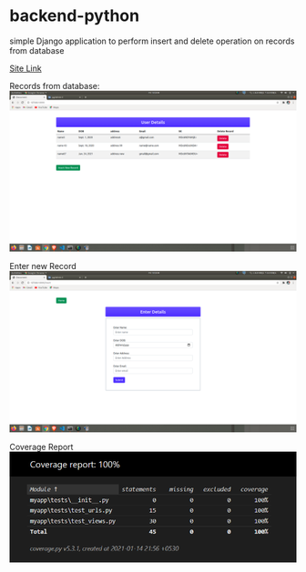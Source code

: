 # backend-python
simple Django application to perform insert and delete operation on records from database

 
[Site Link](https://bhargab-myapp.herokuapp.com/)

Records from database: 
![alt text](https://github.com/sarmabhargab/backend-python/blob/master/Screenshot%20from%202021-01-08%2013-24-59.png?raw=true)

Enter new Record
![alt text](https://github.com/sarmabhargab/backend-python/blob/master/Screenshot%20from%202021-01-08%2013-25-05.png?raw=true)

Coverage Report
![alt text](https://github.com/sarmabhargab/backend-python/blob/master/Screenshot_2021-01-15%20Coverage%20report.png)
